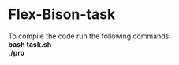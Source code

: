 Flex-Bison-task
===============
To compile the code run the following commands:
<br>
<b>bash task.sh</b>
<br>
<b>./pro</b>
